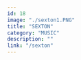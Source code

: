 ```yaml
---
id: 18
image: "./sexton1.PNG"
title: "SEXTON"
category: "MUSIC"
description: ""
link: "/sexton"
---
```

